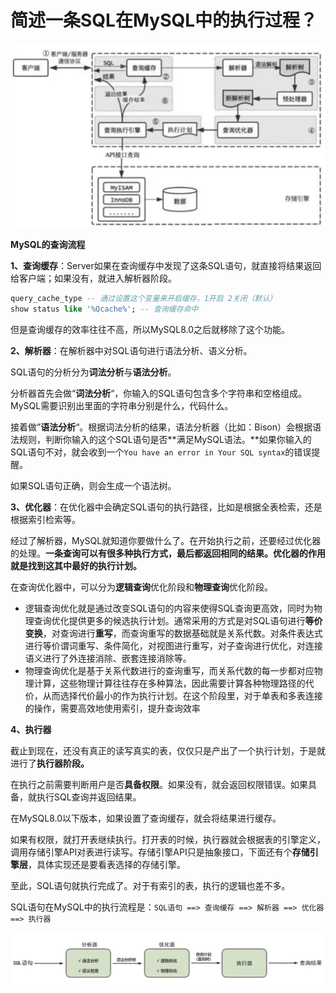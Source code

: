 # 简述一条SQL在MySQL中的执行过程？

![1741699531932](assets/1741699531932.png)

**MySQL的查询流程**

**1、查询缓存**：Server如果在查询缓存中发现了这条SQL语句，就直接将结果返回给客户端；如果没有，就进入解析器阶段。

```sql
query_cache_type -- 通过设置这个变量来开启缓存，1开启 2关闭（默认）
show status like '%Qcache%'; -- 查询缓存命中
```

但是查询缓存的效率往往不高，所以MySQL8.0之后就移除了这个功能。

**2、解析器**：在解析器中对SQL语句进行语法分析、语义分析。

SQL语句的分析分为**词法分析**与**语法分析**。

分析器首先会做“**词法分析**“，你输入的SQL语句包含多个字符串和空格组成。MySQL需要识别出里面的字符串分别是什么，代码什么。

接着做”**语法分析**“。根据词法分析的结果，语法分析器（比如：Bison）会根据语法规则，判断你输入的这个SQL语句是否**满足MySQL语法。**如果你输入的SQL语句不对，就会收到一个`You have an error in Your SQL syntax`的错误提醒。

如果SQL语句正确，则会生成一个语法树。

**3、优化器**：在优化器中会确定SQL语句的执行路径，比如是根据全表检索，还是根据索引检索等。

经过了解析器，MySQL就知道你要做什么了。在开始执行之前，还要经过优化器的处理。**一条查询可以有很多种执行方式，最后都返回相同的结果。优化器的作用就是找到这其中最好的执行计划。**

在查询优化器中，可以分为**逻辑查询**优化阶段和**物理查询**优化阶段。

-   逻辑查询优化就是通过改变SQL语句的内容来使得SQL查询更高效，同时为物理查询优化提供更多的候选执行计划。通常采用的方式是对SQL语句进行**等价变换**，对查询进行**重写**，而查询重写的数据基础就是关系代数。对条件表达式进行等价谓词重写、条件简化，对视图进行重写，对子查询进行优化，对连接语义进行了外连接消除、嵌套连接消除等。
-   物理查询优化是基于关系代数进行的查询重写，而关系代数的每一步都对应物理计算，这些物理计算往往存在多种算法，因此需要计算各种物理路径的代价，从而选择代价最小的作为执行计划。在这个阶段里，对于单表和多表连接的操作，需要高效地使用索引，提升查询效率

**4、执行器**

截止到现在，还没有真正的读写真实的表，仅仅只是产出了一个执行计划，于是就进行了**执行器阶段。**

在执行之前需要判断用户是否**具备权限**。如果没有，就会返回权限错误。如果具备，就执行SQL查询并返回结果。

在MySQL8.0以下版本，如果设置了查询缓存，就会将结果进行缓存。

如果有权限，就打开表继续执行。打开表的时候，执行器就会根据表的引擎定义，调用存储引擎API对表进行读写。存储引擎API只是抽象接口，下面还有个**存储引擎层**，具体实现还是要看表选择的存储引擎。



至此，SQL语句就执行完成了。对于有索引的表，执行的逻辑也差不多。

SQL语句在MySQL中的执行流程是：`SQL语句 ==> 查询缓存 ==> 解析器 ==> 优化器 ==> 执行器`

![1741702869474](assets/1741702869474.png)
